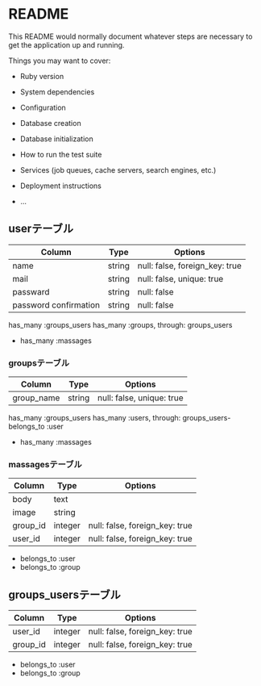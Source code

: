 # README

This README would normally document whatever steps are necessary to get the
application up and running.

Things you may want to cover:

* Ruby version

* System dependencies

* Configuration

* Database creation

* Database initialization

* How to run the test suite

* Services (job queues, cache servers, search engines, etc.)

* Deployment instructions

* ...
## userテーブル

|Column|Type|Options|
|------|----|-------|
|name|string|null: false, foreign_key: true|
|mail|string|null: false, unique: true|
|passward|string|null: false|
|password confirmation|string|null: false|

has_many :groups_users
has_many :groups, through: groups_users
- has_many :massages

### groupsテーブル
|Column|Type|Options|
|------|----|-------|
|group_name|string|null: false, unique: true|

has_many :groups_users
has_many :users, through: groups_users- belongs_to :user
- has_many :massages

### massagesテーブル
|Column|Type|Options|
|------|----|-------|
|body|text|
|image|string|
|group_id|integer|null: false, foreign_key: true|
|user_id|integer|null: false, foreign_key: true|

- belongs_to :user
- belongs_to :group

## groups_usersテーブル

|Column|Type|Options|
|------|----|-------|
|user_id|integer|null: false, foreign_key: true|
|group_id|integer|null: false, foreign_key: true|

- belongs_to :user
- belongs_to :group
